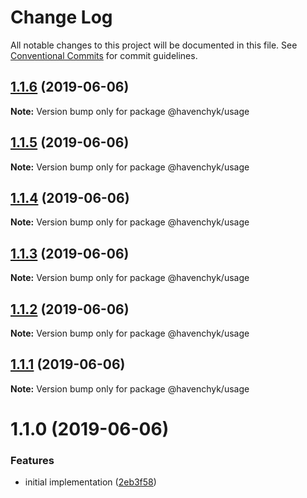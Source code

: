 # Change Log

All notable changes to this project will be documented in this file.
See [Conventional Commits](https://conventionalcommits.org) for commit guidelines.

## [1.1.6](https://github.com/havenchyk/lerna-try/compare/@havenchyk/usage@1.1.5...@havenchyk/usage@1.1.6) (2019-06-06)

**Note:** Version bump only for package @havenchyk/usage





## [1.1.5](https://github.com/havenchyk/lerna-try/compare/@havenchyk/usage@1.1.4...@havenchyk/usage@1.1.5) (2019-06-06)

**Note:** Version bump only for package @havenchyk/usage





## [1.1.4](https://github.com/havenchyk/lerna-try/compare/@havenchyk/usage@1.1.3...@havenchyk/usage@1.1.4) (2019-06-06)

**Note:** Version bump only for package @havenchyk/usage





## [1.1.3](https://github.com/havenchyk/lerna-try/compare/@havenchyk/usage@1.1.2...@havenchyk/usage@1.1.3) (2019-06-06)

**Note:** Version bump only for package @havenchyk/usage





## [1.1.2](https://github.com/havenchyk/lerna-try/compare/@havenchyk/usage@1.1.1...@havenchyk/usage@1.1.2) (2019-06-06)

**Note:** Version bump only for package @havenchyk/usage





## [1.1.1](https://github.com/havenchyk/lerna-try/compare/@havenchyk/usage@1.1.0...@havenchyk/usage@1.1.1) (2019-06-06)

**Note:** Version bump only for package @havenchyk/usage





# 1.1.0 (2019-06-06)


### Features

* initial implementation ([2eb3f58](https://github.com/havenchyk/lerna-try/commit/2eb3f58))
